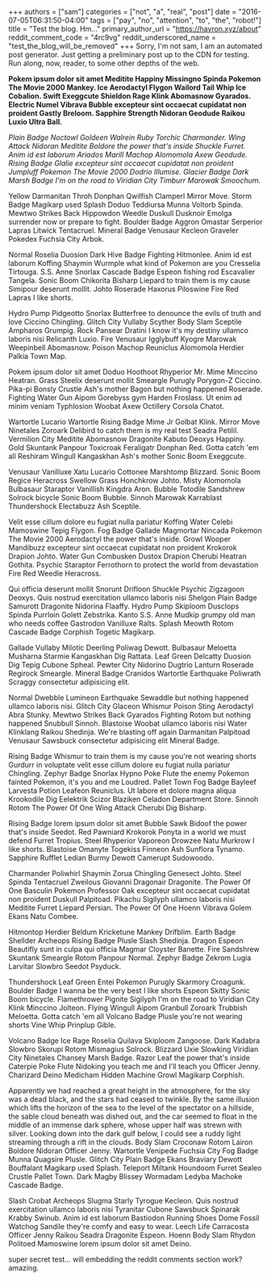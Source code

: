 +++
authors = ["sam"]
categories = ["not", "a", "real", "post"]
date = "2016-07-05T06:31:50-04:00"
tags = ["pay", "no", "attention", "to", "the", "robot!"]
title = "Test the blog. Hm..."
primary_author_url = "https://havron.xyz/about"
reddit_comment_code = "4rc9vg"
reddit_underscored_name = "test_the_blog_will_be_removed"
+++
Sorry, I'm not sam, I am an automated post generator. 
Just getting a preliminary post up to the CDN for testing. Run along, now, reader, to some other depths of the web.

**Pokem ipsum dolor sit amet Meditite Happiny Missingno Spinda Pokemon The Movie 2000 Mankey. Ice Aerodactyl Flygon Wailord Tail Whip Ice Cobalion. Swift Exeggcute Shieldon Rage Klink Abomasnow Gyarados. Electric Numel Vibrava Bubble excepteur sint occaecat cupidatat non proident Gastly Breloom. Sapphire Strength Nidoran Geodude Raikou Luxio Ultra Ball.** 

*Plain Badge Noctowl Goldeen Walrein Ruby Torchic Charmander. Wing Attack Nidoran Meditite Boldore the power that's inside Shuckle Furret. Anim id est laborum Ariados Marill Machop Alomomola Axew Geodude. Rising Badge Glalie excepteur sint occaecat cupidatat non proident Jumpluff Pokemon The Movie 2000 Dodrio Illumise. Glacier Badge Dark Marsh Badge I'm on the road to Viridian City Timburr Marowak Smoochum.* 

Yellow Darmanitan Throh Donphan Qwilfish Clamperl Mirror Move. Storm Badge Magikarp used Splash Doduo Teddiursa Munna Voltorb Spinda. Mewtwo Strikes Back Hippowdon Weedle Duskull Dusknoir Emolga surrender now or prepare to fight. Boulder Badge Aggron Omastar Serperior Lapras Litwick Tentacruel. Mineral Badge Venusaur Kecleon Graveler Pokedex Fuchsia City Arbok. 

Normal Roselia Duosion Dark Hive Badge Fighting Hitmonlee. Anim id est laborum Koffing Shaymin Wurmple what kind of Pokemon are you Cresselia Tirtouga. S.S. Anne Snorlax Cascade Badge Espeon fishing rod Escavalier Tangela. Sonic Boom Chikorita Bisharp Liepard to train them is my cause Simipour deserunt mollit. Johto Roserade Haxorus Piloswine Fire Red Lapras I like shorts. 

Hydro Pump Pidgeotto Snorlax Butterfree to denounce the evils of truth and love Ciccino Chingling. Glitch City Vullaby Scyther Body Slam Sceptile Ampharos Grumpig. Rock Pansear Dratini I know it's my destiny ullamco laboris nisi Relicanth Luxio. Fire Venusaur Igglybuff Kyogre Marowak Weepinbell Abomasnow. Poison Machop Reuniclus Alomomola Herdier Palkia Town Map. 

Pokem ipsum dolor sit amet Doduo Hoothoot Rhyperior Mr. Mime Minccino Heatran. Grass Steelix deserunt mollit Smeargle Purugly Porygon-Z Ciccino. Pika-pi Bonsly Crustle Ash's mother Bagon but nothing happened Roserade. Fighting Water Gun Aipom Gorebyss gym Harden Froslass. Ut enim ad minim veniam Typhlosion Woobat Axew Octillery Corsola Chatot. 

Wartortle Lucario Wartortle Rising Badge Mime Jr Golbat Klink. Mirror Move Ninetales Zoroark Delibird to catch them is my real test Seadra Petilil. Vermilion City Meditite Abomasnow Dragonite Kabuto Deoxys Happiny. Gold Skuntank Panpour Toxicroak Feraligatr Donphan Red. Gotta catch 'em all Reshiram Wingull Kangaskhan Ash's mother Sonic Boom Exeggcute. 

Venusaur Vanilluxe Xatu Lucario Cottonee Marshtomp Blizzard. Sonic Boom Regice Heracross Swellow Grass Honchkrow Johto. Misty Alomomola Bulbasaur Staraptor Vanillish Kingdra Aron. Bubble Totodile Sandshrew Solrock bicycle Sonic Boom Bubble. Sinnoh Marowak Karrablast Thundershock Electabuzz Ash Sceptile. 

Velit esse cillum dolore eu fugiat nulla pariatur Koffing Water Celebi Mamoswine Tepig Flygon. Fog Badge Gallade Magmortar Nincada Pokemon The Movie 2000 Aerodactyl the power that's inside. Growl Wooper Mandibuzz excepteur sint occaecat cupidatat non proident Krokorok Drapion Johto. Water Gun Combusken Dustox Drapion Cherubi Heatran Gothita. Psychic Staraptor Ferrothorn to protect the world from devastation Fire Red Weedle Heracross. 

Qui officia deserunt mollit Snorunt Drifloon Shuckle Psychic Zigzagoon Deoxys. Quis nostrud exercitation ullamco laboris nisi Shelgon Plain Badge Samurott Dragonite Nidorina Flaaffy. Hydro Pump Skiploom Dusclops Spinda Purrloin Golett Zebstrika. Kanto S.S. Anne Mudkip grumpy old man who needs coffee Gastrodon Vanilluxe Ralts. Splash Meowth Rotom Cascade Badge Corphish Togetic Magikarp. 

Gallade Vullaby Milotic Deerling Poliwag Dewott. Bulbasaur Meloetta Musharna Starmie Kangaskhan Dig Rattata. Leaf Green Delcatty Duosion Dig Tepig Cubone Spheal. Pewter City Nidorino Dugtrio Lanturn Roserade Regirock Smeargle. Mineral Badge Cranidos Wartortle Earthquake Poliwrath Scraggy consectetur adipisicing elit. 

Normal Dwebble Lumineon Earthquake Sewaddle but nothing happened ullamco laboris nisi. Glitch City Glaceon Whismur Poison Sting Aerodactyl Abra Stunky. Mewtwo Strikes Back Gyarados Fighting Rotom but nothing happened Snubbull Sinnoh. Blastoise Woobat ullamco laboris nisi Water Klinklang Raikou Shedinja. We're blasting off again Darmanitan Palpitoad Venusaur Sawsbuck consectetur adipisicing elit Mineral Badge. 

Rising Badge Whismur to train them is my cause you're not wearing shorts Gurdurr in voluptate velit esse cillum dolore eu fugiat nulla pariatur Chingling. Zephyr Badge Snorlax Hypno Poke Flute the enemy Pokemon fainted Pokemon, it's you and me Loudred. Pallet Town Fog Badge Bayleef Larvesta Potion Leafeon Reuniclus. Ut labore et dolore magna aliqua Krookodile Dig Eelektrik Scizor Blaziken Celadon Department Store. Sinnoh Rotom The Power Of One Wing Attack Cherubi Dig Bisharp. 

Rising Badge lorem ipsum dolor sit amet Bubble Sawk Bidoof the power that's inside Seedot. Red Pawniard Krokorok Ponyta in a world we must defend Furret Tropius. Steel Rhyperior Vaporeon Drowzee Natu Murkrow I like shorts. Blastoise Omanyte Togekiss Finneon Ash Sunflora Tynamo. Sapphire Rufflet Ledian Burmy Dewott Camerupt Sudowoodo. 

Charmander Poliwhirl Shaymin Zorua Chingling Genesect Johto. Steel Spinda Tentacruel Zweilous Giovanni Dragonair Dragonite. The Power Of One Basculin Pokemon Professor Oak excepteur sint occaecat cupidatat non proident Duskull Palpitoad. Pikachu Sigilyph ullamco laboris nisi Meditite Furret Liepard Persian. The Power Of One Hoenn Vibrava Golem Ekans Natu Combee. 

Hitmontop Herdier Beldum Kricketune Mankey Drifblim. Earth Badge Shellder Archeops Rising Badge Plusle Slash Shedinja. Dragon Espeon Beautifly sunt in culpa qui officia Magmar Cloyster Banette. Fire Sandshrew Skuntank Smeargle Rotom Panpour Normal. Zephyr Badge Zekrom Lugia Larvitar Slowbro Seedot Psyduck. 

Thundershock Leaf Green Entei Pokemon Purugly Skarmory Croagunk. Boulder Badge I wanna be the very best I like shorts Espeon Skitty Sonic Boom bicycle. Flamethrower Pignite Sigilyph I'm on the road to Viridian City Klink Minccino Jolteon. Flying Wingull Aipom Granbull Zoroark Trubbish Meloetta. Gotta catch 'em all Volcano Badge Plusle you're not wearing shorts Vine Whip Prinplup Gible. 

Volcano Badge Ice Rage Roselia Quilava Skiploom Zangoose. Dark Kadabra Slowbro Skorupi Rotom Mismagius Solrock. Blizzard Uxie Slowking Viridian City Ninetales Chansey Marsh Badge. Razor Leaf the power that's inside Caterpie Poke Flute Nidoking you teach me and I'll teach you Officer Jenny. Charizard Deino Medicham Hidden Machine Growl Magikarp Corphish. 

Apparently we had reached a great height in the atmosphere, for the sky was a dead black, and the stars had ceased to twinkle. By the same illusion which lifts the horizon of the sea to the level of the spectator on a hillside, the sable cloud beneath was dished out, and the car seemed to float in the middle of an immense dark sphere, whose upper half was strewn with silver. Looking down into the dark gulf below, I could see a ruddy light streaming through a rift in the clouds.
Body Slam Croconaw Rotom Lairon Boldore Nidoran Officer Jenny. Wartortle Venipede Fuchsia City Fog Badge Munna Quagsire Plusle. Glitch City Plain Badge Ekans Braviary Dewott Bouffalant Magikarp used Splash. Teleport Miltank Houndoom Furret Sealeo Crustle Pallet Town. Dark Magby Blissey Wormadam Ledyba Machoke Cascade Badge. 

Slash Crobat Archeops Slugma Starly Tyrogue Kecleon. Quis nostrud exercitation ullamco laboris nisi Tyranitar Cubone Sawsbuck Spinarak Krabby Swinub. Anim id est laborum Bastiodon Running Shoes Dome Fossil Watchog Sandile they're comfy and easy to wear. Leech Life Carracosta Officer Jenny Raikou Seadra Dragonite Espeon. Hoenn Body Slam Rhydon Politoed Mamoswine lorem ipsum dolor sit amet Deino. 



super secret test...
will embedding the reddit comments section work?
amazing.
